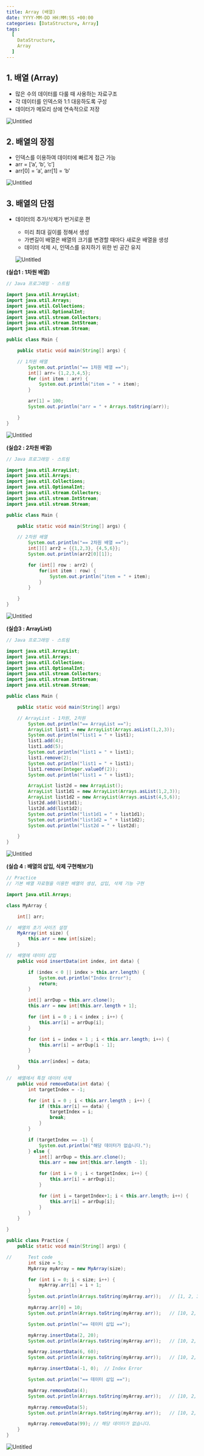 ```yaml
---
title: Array (배열)
date: YYYY-MM-DD HH:MM:SS +00:00
categories: [DataStructure, Array]
tags:
  [
    DataStructure,
    Array
  ]
---
```


## 1. 배열 (Array)

- 많은 수의 데이터를 다룰 때 사용하는 자료구조
- 각 데이터를 인덱스와 1:1 대응하도록 구성
- 데이터가 메모리 상에 연속적으로 저장

![Untitled](https://prod-files-secure.s3.us-west-2.amazonaws.com/97f8f071-477d-4db3-a9c0-4dad109b848c/5a0976e2-23c1-4d50-b4ca-a3a12a9d5074/Untitled.png)

## 2. 배열의 장점

- 인덱스를 이용하여 데이터에 빠르게 접근 가능
- arr = [’a’, ‘b’, ‘c’]
- arr[0] = ‘a’, arr[1] = ‘b’

![Untitled](https://prod-files-secure.s3.us-west-2.amazonaws.com/97f8f071-477d-4db3-a9c0-4dad109b848c/502f2095-4828-4697-baef-5c24f0d8f9fb/Untitled.png)

## 3. 배열의 단점

- 데이터의 추가/삭제가 번거로운 편
    - 미리 최대 길이를 정해서 생성
    - 가변길이 배열은 배열의 크기를 변경할 때마다 새로운 배열을 생성
    - 데이터 삭제 시, 인덱스를 유지하기 위한 빈 공간 유지
    
    ![Untitled](https://prod-files-secure.s3.us-west-2.amazonaws.com/97f8f071-477d-4db3-a9c0-4dad109b848c/4c86dba0-6b07-4233-9345-83012742b432/Untitled.png)
    

**(실습1 : 1차원 배열)**

```java
// Java 프로그래밍 - 스트림

import java.util.ArrayList;
import java.util.Arrays;
import java.util.Collections;
import java.util.OptionalInt;
import java.util.stream.Collectors;
import java.util.stream.IntStream;
import java.util.stream.Stream;

public class Main {

    public static void main(String[] args) {

    // 1차원 배열
        System.out.println("== 1차원 배열 ==");
        int[] arr= {1,2,3,4,5};
        for (int item : arr) {
            System.out.println("item = " + item);
        }

        arr[1] = 100;
        System.out.println("arr = " + Arrays.toString(arr));

    }
}
```

![Untitled](https://prod-files-secure.s3.us-west-2.amazonaws.com/97f8f071-477d-4db3-a9c0-4dad109b848c/e3d564ff-8ade-4200-a1df-b3ccc92220f5/Untitled.png)

**(실습2 : 2차원 배열)**

```java
// Java 프로그래밍 - 스트림

import java.util.ArrayList;
import java.util.Arrays;
import java.util.Collections;
import java.util.OptionalInt;
import java.util.stream.Collectors;
import java.util.stream.IntStream;
import java.util.stream.Stream;

public class Main {

    public static void main(String[] args) { 

    // 2차원 배열
        System.out.println("== 2차원 배열 ==");
        int[][] arr2 = {{1,2,3}, {4,5,6}};
        System.out.println(arr2[0][1]);

        for (int[] row : arr2) {
            for(int item : row) {
                System.out.println("item = " + item);
            }
        }

    }
}
```

![Untitled](https://prod-files-secure.s3.us-west-2.amazonaws.com/97f8f071-477d-4db3-a9c0-4dad109b848c/223bb737-3824-44cc-981a-79a5577f73dd/Untitled.png)

**(실습3 : ArrayList)**

```java
// Java 프로그래밍 - 스트림

import java.util.ArrayList;
import java.util.Arrays;
import java.util.Collections;
import java.util.OptionalInt;
import java.util.stream.Collectors;
import java.util.stream.IntStream;
import java.util.stream.Stream;

public class Main {

    public static void main(String[] args) 

    // ArrayList - 1차원, 2차원
        System.out.println("== ArrayList ==");
        ArrayList list1 = new ArrayList(Arrays.asList(1,2,3));
        System.out.println("list1 = " + list1);
        list1.add(4);
        list1.add(5);
        System.out.println("list1 = " + list1);
        list1.remove(2);
        System.out.println("list1 = " + list1);
        list1.remove(Integer.valueOf(2));
        System.out.println("list1 = " + list1);

        ArrayList list2d = new ArrayList();
        ArrayList list1d1 = new ArrayList(Arrays.asList(1,2,3));
        ArrayList list1d2 = new ArrayList(Arrays.asList(4,5,6));
        list2d.add(list1d1);
        list2d.add(list1d2);
        System.out.println("list1d1 = " + list1d1);
        System.out.println("list1d2 = " + list1d2);
        System.out.println("list2d = " + list2d);

    }
}
```

![Untitled](https://prod-files-secure.s3.us-west-2.amazonaws.com/97f8f071-477d-4db3-a9c0-4dad109b848c/af9f3430-7707-488c-816a-7f29494e18c8/Untitled.png)

**(실습 4 : 배열의 삽입, 삭제 구현해보기)**

```java
// Practice
// 기본 배열 자료형을 이용한 배열의 생성, 삽입, 삭제 기능 구현

import java.util.Arrays;

class MyArray {

    int[] arr;

//  배열의 초기 사이즈 설정
    MyArray(int size) {
        this.arr = new int[size];
    }

//  배열에 데이터 삽입
    public void insertData(int index, int data) {

        if (index < 0 || index > this.arr.length) {
            System.out.println("Index Error");
            return;
        }

        int[] arrDup = this.arr.clone();
        this.arr = new int[this.arr.length + 1];

        for (int i = 0 ; i < index ; i++) {
            this.arr[i] = arrDup[i];
        }

        for (int i = index + 1 ; i < this.arr.length; i++) {
            this.arr[i] = arrDup[i - 1];
        }

        this.arr[index] = data;
    }

//  배열에서 특정 데이터 삭제
    public void removeData(int data) {
        int targetIndex = -1;

        for (int i = 0 ; i < this.arr.length ; i++) {
            if (this.arr[i] == data) {
                targetIndex = i;
                break;
            }
        }

        if (targetIndex == -1) {
            System.out.println("해당 데이터가 없습니다.");
        } else {
            int[] arrDup = this.arr.clone();
            this.arr = new int[this.arr.length - 1];

            for (int i = 0 ; i < targetIndex; i++) {
                this.arr[i] = arrDup[i];
            }

            for (int i = targetIndex+1; i < this.arr.length; i++) {
                this.arr[i] = arrDup[i];
            }
        }
    }

}

public class Practice {
    public static void main(String[] args) {

//      Test code
        int size = 5;
        MyArray myArray = new MyArray(size);

        for (int i = 0; i < size; i++) {
            myArray.arr[i] = i + 1;
        }
        System.out.println(Arrays.toString(myArray.arr));   // [1, 2, 3, 4, 5]

        myArray.arr[0] = 10;
        System.out.println(Arrays.toString(myArray.arr));   // [10, 2, 3, 4, 5]

        System.out.println("== 데이터 삽입 ==");

        myArray.insertData(2, 20);
        System.out.println(Arrays.toString(myArray.arr));   // [10, 2, 20, 3, 4, 5]

        myArray.insertData(6, 60);
        System.out.println(Arrays.toString(myArray.arr));   // [10, 2, 20, 3, 4, 5, 60]

        myArray.insertData(-1, 0);  // Index Error

        System.out.println("== 데이터 삽입 ==");

        myArray.removeData(4);
        System.out.println(Arrays.toString(myArray.arr));   // [10, 2, 20, 3, 5, 60]

        myArray.removeData(5);
        System.out.println(Arrays.toString(myArray.arr));   // [10, 2, 20, 3, 60]

        myArray.removeData(99); // 해당 데이터가 없습니다.
    }
}
```

![Untitled](https://prod-files-secure.s3.us-west-2.amazonaws.com/97f8f071-477d-4db3-a9c0-4dad109b848c/4e18c9aa-1cd5-40fb-93ad-38243bca6125/Untitled.png)